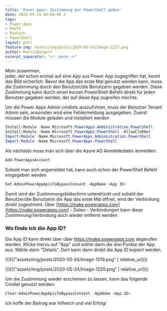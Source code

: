 ```yaml
---
title: 'Power Apps: Zustimmung per PowerShell geben'
date: 2020-05-24 00:00:00 Z
tags:
- Power Apps
- HowTo
- Deutsch
- PowerShell
layout: post
feature-img: assets/img/posts/2020-05-24/Image-1217.png
author: MarvinBangert
excerpt_separator: "<!--more-->"
---
```


Moin zusammen,  
jeder, der schon einmal auf eine App aus Power App zugegriffen hat, kennt das Bild sicherlich: Bevor die App das erste Mal genutzt werden kann, muss die Zustimmung durch den Benutzer/die Benutzerin gegeben werden. Diese Zustimmung kann durch einen kurzen PowerShell-Befehl direkt für jeden Benutzer gegeben werden, der auf diese App zugreifen möchte.

<!--more-->

Um die Power Apps Admin cmdlets auszuführen, muss der Benutzer Tenant Admin sein, ansonsten wird eine Fehlermeldung ausgegeben. Zuerst müssen die Module geladen und installiert werden

```PowerShell
Install-Module -Name Microsoft.PowerApps.Administration.PowerShell
Install-Module -Name Microsoft.PowerApps.PowerShell -AllowClobber
Import-Module -Name Microsoft.PowerApps.Administration.PowerShell
Import-Module -Name Microsoft.PowerApps.PowerShell
```

Als nächstes muss man sich über die Azure AD Anmeldedaten anmelden:

```PowerShell
Add-PowerAppsAccount
```

Sobald man sich angemeldet hat, kann auch schon der PowerShell Befehl eingegeben werden

```PowerShell
Set-AdminPowerAppApisToBypassConsent -AppName <App ID>
```

Damit wird der Zustimmungsbildschirm unterdrückt und sobald der Benutzer/die Benutzerin die App das erste Mal öffnet, wird der Verbindung direkt zugestimmt. Über [https://make.powerapps.com](https://make.powerapps.com) - Daten - Verbindungen kann diese Zustimmung/Verbindung auch wieder entfernt werden.

### Wo finde ich die App ID?

Die App ID kann direkt über über https://make.powerapps.com abgerufen werden. Klicke hierzu auf "App" und wähle dann die drei Punkte der App aus. Wähle dann "Details". Dort kann dann direkt die App ID kopiert werden.

![]({{"assets/img/posts/2020-05-24/Image-1219.png" | relative_url}})

![]({{"assets/img/posts/2020-05-24/Image-1220.png" | relative_url}})

Um die Zustimmung wieder erscheinen zu lassen, kann das folgende Cmdlet genutzt werden:

```PowerShell
Clear-AdminPowerAppApisToBypassConsent -AppName <App ID>
```

Ich hoffe der Beitrag war hilfreich und viel Erfolg!
